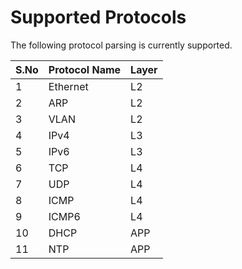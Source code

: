 # Supported Protocols

The following protocol parsing is currently supported.

| S.No | Protocol Name | Layer |
|------|---------------|-------|
| 1 | Ethernet | L2 |
| 2 | ARP | L2 |
| 3 | VLAN | L2 |
| 4 | IPv4 | L3 |
| 5 | IPv6 | L3 |
| 6 | TCP | L4 |
| 7 | UDP | L4 |
| 8 | ICMP | L4 |
| 9 | ICMP6 | L4 |
| 10 | DHCP | APP |
| 11 | NTP | APP |


